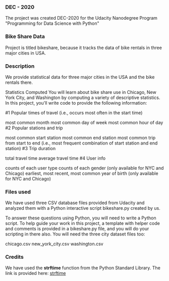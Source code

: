 ### DEC - 2020
The project was created DEC-2020 for the Udacity Nanodegree Program "Programming for Data Science with Python"

### Bike Share Data
Project is titled bikeshare, because it tracks the data of bike rentals in three major cities in  USA.

### Description
We provide statistical data for three major cities in the USA and the bike rentals there.

Statistics Computed
You will learn about bike share use in Chicago, New York City, and Washington by computing a variety of descriptive statistics. In this project, you'll write code to provide the following information:

#1 Popular times of travel (i.e., occurs most often in the start time)

most common month
most common day of week
most common hour of day
#2 Popular stations and trip

most common start station
most common end station
most common trip from start to end (i.e., most frequent combination of start station and end station)
#3 Trip duration

total travel time
average travel time
#4 User info

counts of each user type
counts of each gender (only available for NYC and Chicago)
earliest, most recent, most common year of birth (only available for NYC and Chicago)

### Files used
We have used three CSV database files provided from Udacity and analyzed them with a Python interactive script bikeshare.py created by us.

To answer these questions using Python, you will need to write a Python script. To help guide your work in this project, a template with helper code and comments is provided in a bikeshare.py file, and you will do your scripting in there also. You will need the three city dataset files too:

chicago.csv
new_york_city.csv
washington.csv

### Credits
We have used the  **strftime** function from the Python Standard Library. The link is provided here: [strftime](https://docs.python.org/3/library/time.html#time.strftime)
